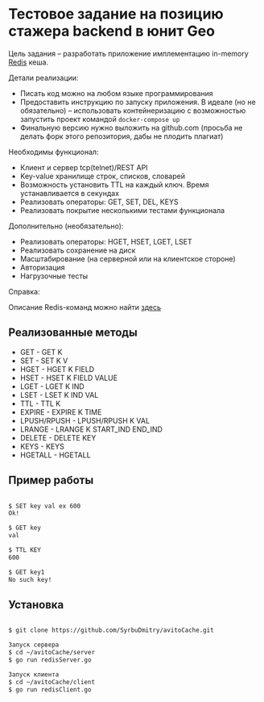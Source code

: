 # Тестовое задание на позицию стажера backend в юнит Geo

Цель задания – разработать приложение имплементацию in-memory [Redis](https://redis.io/) кеша.

Детали реализации:
* Писать код можно на любом языке программирования
* Предоставить инструкцию по запуску приложения. В идеале (но не обязательно) – использовать контейнеризацию с возможностью запустить проект командой `docker-compose up`
* Финальную версию нужно выложить на github.com (просьба не делать форк этого репозитория, дабы не плодить плагиат)

Необходимы функционал:

* Клиент и сервер tcp(telnet)/REST API
* Key-value хранилище строк, списков, словарей
* Возможность установить TTL на каждый ключ. Время устанавливается в секундах
* Реализовать операторы: GET, SET, DEL, KEYS
* Реализовать покрытие несколькими тестами функционала

Дополнительно (необязательно):

* Реализовать операторы: HGET, HSET, LGET, LSET
* Реализовать сохранение на диск
* Масштабирование (на серверной или на клиентское стороне)
* Авторизация
* Нагрузочные тесты

Справка:

Описание Redis-команд можно найти [здесь](https://redis.io/commands)

## Реализованные методы
* GET - GET K
* SET - SET K V
* HGET - HGET K FIELD
* HSET - HSET K FIELD VALUE
* LGET - LGET K IND
* LSET - LSET K IND VAL
* TTL - TTL K
* EXPIRE - EXPIRE K TIME
* LPUSH/RPUSH - LPUSH/RPUSH K VAL
* LRANGE - LRANGE K START_IND END_IND
* DELETE - DELETE KEY
* KEYS - KEYS
* HGETALL - HGETALL

## Пример работы

```bash

$ SET key val ex 600
Ok!

$ GET key
val

$ TTL KEY
600

$ GET key1
No such key!

```

## Установка

```bash

$ git clone https://github.com/SyrbuDmitry/avitoCache.git

Запуск сервера
$ cd ~/avitoCache/server
$ go run redisServer.go

Запуск клиента
$ cd ~/avitoCache/client
$ go run redisClient.go
```


